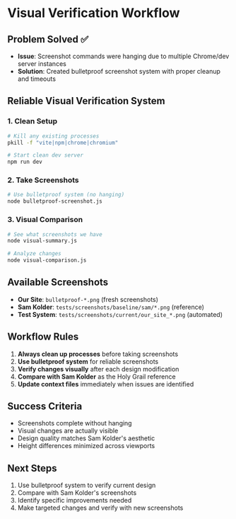 # Visual Verification Workflow

## Problem Solved ✅
- **Issue**: Screenshot commands were hanging due to multiple Chrome/dev server instances
- **Solution**: Created bulletproof screenshot system with proper cleanup and timeouts

## Reliable Visual Verification System

### 1. Clean Setup
```bash
# Kill any existing processes
pkill -f "vite|npm|chrome|chromium"

# Start clean dev server
npm run dev
```

### 2. Take Screenshots
```bash
# Use bulletproof system (no hanging)
node bulletproof-screenshot.js
```

### 3. Visual Comparison
```bash
# See what screenshots we have
node visual-summary.js

# Analyze changes
node visual-comparison.js
```

## Available Screenshots
- **Our Site**: `bulletproof-*.png` (fresh screenshots)
- **Sam Kolder**: `tests/screenshots/baseline/sam/*.png` (reference)
- **Test System**: `tests/screenshots/current/our_site_*.png` (automated)

## Workflow Rules
1. **Always clean up processes** before taking screenshots
2. **Use bulletproof system** for reliable screenshots
3. **Verify changes visually** after each design modification
4. **Compare with Sam Kolder** as the Holy Grail reference
5. **Update context files** immediately when issues are identified

## Success Criteria
- Screenshots complete without hanging
- Visual changes are actually visible
- Design quality matches Sam Kolder's aesthetic
- Height differences minimized across viewports

## Next Steps
1. Use bulletproof system to verify current design
2. Compare with Sam Kolder's screenshots
3. Identify specific improvements needed
4. Make targeted changes and verify with new screenshots
